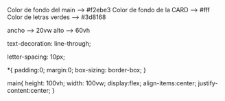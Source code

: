<!-- COLORES -->

Color de fondo del main   --> #f2ebe3
Color de fondo de la CARD --> #fff
Color de letras verdes    --> #3d8168

<!-- TAMAÑO DE LA CARD -->

ancho --> 20vw
alto  --> 60vh

<!-- COMO HACER LAS LETRAS TACHADAS -->
text-decoration: line-through;

<!-- COMO SEPARAR LAS LETRAS -->
letter-spacing: 10px;

<!-- COPIAR Y PEGAR EN CSS -->

*{
    padding:0;
    margin:0;
    box-sizing: border-box;
}

main{
    height: 100vh;
    width: 100vw;
    display:flex;
    align-items:center;
    justify-content:center;
    <!-- BORRAR ESTO Y PONER COLOR -->
}






